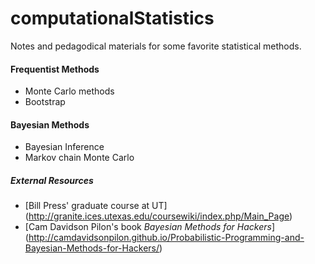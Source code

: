 # computationalStatistics

Notes and pedagodical materials for some favorite statistical methods.

#### Frequentist Methods
- Monte Carlo methods
- Bootstrap

#### Bayesian Methods
- Bayesian Inference
- Markov chain Monte Carlo


##### External Resources
- [Bill Press' graduate course at UT] (http://granite.ices.utexas.edu/coursewiki/index.php/Main_Page)
- [Cam Davidson Pilon's book *Bayesian Methods for Hackers*] (http://camdavidsonpilon.github.io/Probabilistic-Programming-and-Bayesian-Methods-for-Hackers/)
